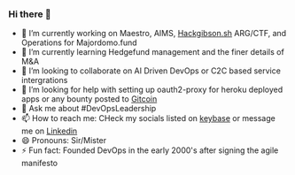 ### Hi there 👋

- 🔭 I’m currently working on Maestro, AIMS, [Hackgibson.sh](https://hackgibson.sh) ARG/CTF, and Operations for Majordomo.fund
- 🌱 I’m currently learning Hedgefund management and the finer details of M&A
- 👯 I’m looking to collaborate on AI Driven DevOps or C2C based service intergrations
- 🤔 I’m looking for help with setting up oauth2-proxy for heroku deployed apps or any bounty posted to [Gitcoin](gitcoin.co/daplanet)
- 💬 Ask me about #DevOpsLeadership
- 📫 How to reach me: CHeck my socials listed on [keybase](https://keybase.io/denzuko) or message me on [Linkedin](linkedin.com/in/denzuko)
- 😄 Pronouns: Sir/Mister
- ⚡ Fun fact: Founded DevOps in the early 2000's after signing the agile manifesto
